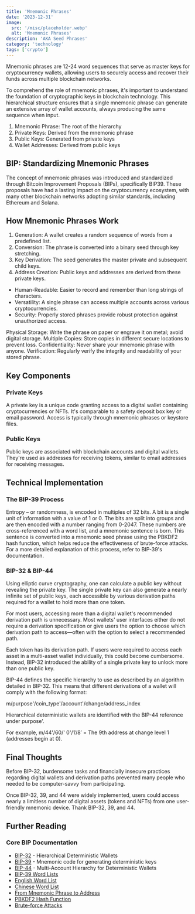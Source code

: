 ```yaml
---
title: 'Mnemonic Phrases'
date: '2023-12-31'
image:
  src: '/misc/placeholder.webp'
  alt: 'Mnemonic Phrases'
description: 'AKA Seed Phrases'
category: 'technology'
tags: ['crypto']
---
```


<style jsx>{`
 .prose a {
    text-decoration: underline;
    color: var(--color-accent);
 }
 .prose ol {
    list-style-type: decimal;
    margin-left: 2em; /* Adjust as needed for indentation */
    padding-left: 0.5em; /* Add padding if needed */
 }
 .prose ol li {
    margin-bottom: 0.5em;
    color: var(--color-text-primary);
    line-height: 1.5; /* Adjust line height for better readability */
 }
`}</style>

<div class="tldr-section">
  Mnemonic phrases are 12-24 word sequences that serve as master keys for cryptocurrency wallets, allowing users to securely access and recover their funds across multiple blockchain networks.
</div>

To comprehend the role of mnemonic phrases, it's important to understand the foundation of cryptographic keys in blockchain technology. This hierarchical structure ensures that a single mnemonic phrase can generate an extensive array of wallet accounts, always producing the same sequence when input.

1. Mnemonic Phrase: The root of the hierarchy
2. Private Keys: Derived from the mnemonic phrase
3. Public Keys: Generated from private keys
4. Wallet Addresses: Derived from public keys

## BIP: Standardizing Mnemonic Phrases

The concept of mnemonic phrases was introduced and standardized through Bitcoin Improvement Proposals (BIPs), specifically BIP39. These proposals have had a lasting impact on the cryptocurrency ecosystem, with many other blockchain networks adopting similar standards, including Ethereum and Solana.

## How Mnemonic Phrases Work

1. Generation: A wallet creates a random sequence of words from a predefined list.
2. Conversion: The phrase is converted into a binary seed through key stretching.
3. Key Derivation: The seed generates the master private and subsequent child keys.
4. Address Creation: Public keys and addresses are derived from these private keys.

- Human-Readable: Easier to record and remember than long strings of characters.
- Versatility: A single phrase can access multiple accounts across various cryptocurrencies.
- Security: Properly stored phrases provide robust protection against unauthorized access.

Physical Storage: Write the phrase on paper or engrave it on metal; avoid digital storage.
Multiple Copies: Store copies in different secure locations to prevent loss.
Confidentiality: Never share your mnemonic phrase with anyone.
Verification: Regularly verify the integrity and readability of your stored phrase.

## Key Components

### Private Keys

A private key is a unique code granting access to a digital wallet containing cryptocurrencies or NFTs. It's comparable to a safety deposit box key or email password. Access is typically through mnemonic phrases or keystore files.

### Public Keys

Public keys are associated with blockchain accounts and digital wallets. They're used as addresses for receiving tokens, similar to email addresses for receiving messages.

## Technical Implementation

### The BIP-39 Process

Entropy – or randomness, is encoded in multiples of 32 bits. A bit is a single unit of information with a value of 1 or 0. The bits are split into groups and are then encoded with a number ranging from 0-2047. These numbers are cross-referenced with a word list, and a mnemonic sentence is born. This sentence is converted into a mnemonic seed phrase using the PBKDF2 hash function, which helps reduce the effectiveness of brute-force attacks. For a more detailed explanation of this process, refer to BIP-39's documentation.

### BIP-32 & BIP-44

Using elliptic curve cryptography, one can calculate a public key without revealing the private key. The single private key can also generate a nearly infinite set of public keys, each accessible by various derivation paths required for a wallet to hold more than one token.

For most users, accessing more than a digital wallet's recommended derivation path is unnecessary. Most wallets' user interfaces either do not require a derivation specification or give users the option to choose which derivation path to access—often with the option to select a recommended path.

Each token has its derivation path. If users were required to access each asset in a multi-asset wallet individually, this could become cumbersome. Instead, BIP-32 introduced the ability of a single private key to unlock more than one public key.

BIP-44 defines the specific hierarchy to use as described by an algorithm detailed in BIP-32. This means that different derivations of a wallet will comply with the following format:

m/purpose'/coin_type'/account'/change/address_index

Hierarchical deterministic wallets are identified with the BIP-44 reference under purpose'.

For example, m/44'/60/' 0'/1’/8′ = The 9th address at change level 1 (addresses begin at 0).

## Final Thoughts

Before BIP-32, burdensome tasks and financially insecure practices regarding digital wallets and derivation paths prevented many people who needed to be computer-savvy from participating.

Once BIP-32, 39, and 44 were widely implemented, users could access nearly a limitless number of digital assets (tokens and NFTs) from one user-friendly mnemonic device. Thank BIP-32, 39, and 44.

## Further Reading

### Core BIP Documentation

- [BIP-32](https://github.com/bitcoin/bips/blob/master/bip-0032.mediawiki) - Hierarchical Deterministic Wallets
- [BIP-39](https://github.com/bitcoin/bips/blob/master/bip-0039.mediawiki#Generating_the_mnemonic) - Mnemonic code for generating deterministic keys
- [BIP-44](https://github.com/bitcoin/bips/blob/master/bip-0044.mediawiki) - Multi-Account Hierarchy for Deterministic Wallets
- [BIP-39 Word Lists](https://github.com/bitcoin/bips/blob/master/bip-0039/bip-0039-wordlists.md)
- [English Word List](https://github.com/bitcoin/bips/blob/master/bip-0039/english.txt)
- [Chinese Word List](https://github.com/bitcoin/bips/blob/master/bip-0039/chinese_simplified.txt)
- [From Mnemonic Phrase to Address](https://blog.mycrypto.com/the-journey-from-mnemonic-phrase-to-address)
- [PBKDF2 Hash Function](https://en.wikipedia.org/wiki/PBKDF2)
- [Brute-force Attacks](https://en.wikipedia.org/wiki/Brute-force_attack)

